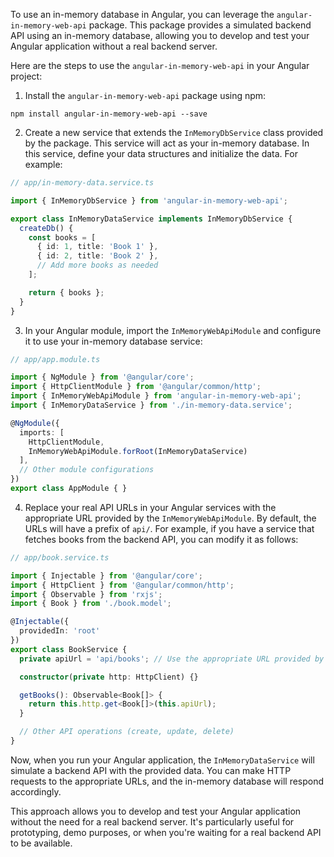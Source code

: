 To use an in-memory database in Angular, you can leverage the `angular-in-memory-web-api` package. This package provides a simulated backend API using an in-memory database, allowing you to develop and test your Angular application without a real backend server.

Here are the steps to use the `angular-in-memory-web-api` in your Angular project:

1. Install the `angular-in-memory-web-api` package using npm:

```shell
npm install angular-in-memory-web-api --save
```

2. Create a new service that extends the `InMemoryDbService` class provided by the package. This service will act as your in-memory database. In this service, define your data structures and initialize the data. For example:

```typescript
// app/in-memory-data.service.ts

import { InMemoryDbService } from 'angular-in-memory-web-api';

export class InMemoryDataService implements InMemoryDbService {
  createDb() {
    const books = [
      { id: 1, title: 'Book 1' },
      { id: 2, title: 'Book 2' },
      // Add more books as needed
    ];

    return { books };
  }
}
```

3. In your Angular module, import the `InMemoryWebApiModule` and configure it to use your in-memory database service:

```typescript
// app/app.module.ts

import { NgModule } from '@angular/core';
import { HttpClientModule } from '@angular/common/http';
import { InMemoryWebApiModule } from 'angular-in-memory-web-api';
import { InMemoryDataService } from './in-memory-data.service';

@NgModule({
  imports: [
    HttpClientModule,
    InMemoryWebApiModule.forRoot(InMemoryDataService)
  ],
  // Other module configurations
})
export class AppModule { }
```

4. Replace your real API URLs in your Angular services with the appropriate URL provided by the `InMemoryWebApiModule`. By default, the URLs will have a prefix of `api/`. For example, if you have a service that fetches books from the backend API, you can modify it as follows:

```typescript
// app/book.service.ts

import { Injectable } from '@angular/core';
import { HttpClient } from '@angular/common/http';
import { Observable } from 'rxjs';
import { Book } from './book.model';

@Injectable({
  providedIn: 'root'
})
export class BookService {
  private apiUrl = 'api/books'; // Use the appropriate URL provided by the InMemoryWebApiModule

  constructor(private http: HttpClient) {}

  getBooks(): Observable<Book[]> {
    return this.http.get<Book[]>(this.apiUrl);
  }

  // Other API operations (create, update, delete)
}
```

Now, when you run your Angular application, the `InMemoryDataService` will simulate a backend API with the provided data. You can make HTTP requests to the appropriate URLs, and the in-memory database will respond accordingly.

This approach allows you to develop and test your Angular application without the need for a real backend server. It's particularly useful for prototyping, demo purposes, or when you're waiting for a real backend API to be available.